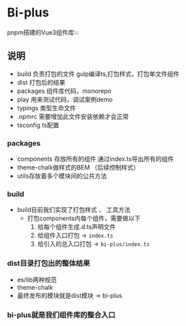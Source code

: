 # Bi-plus
pnpm搭建的Vue3组件库💥

## 说明
- build 负责打包的文件 gulp编译ts,打包样式，打包单文件组件
- dist 打包后的结果
- packages 组件库代码，monorepo
- play 用来测试代码，调试案例demo
- typings 类型生命文件
- .npmrc 需要增加此文件安装依赖才会正常
- tsconfig ts配置

### packages
- components 存放所有的组件 通过index.ts导出所有的组件
- theme-chalk做样式的BEM （后续控制样式）
- utils存放着多个模块间的公共方法

### build
- build目前我们实现了打包样式 、 工具方法
  - 打包components内每个组件，需要做以下
    1. 给每个组件生成.d.ts声明文件
    2. 给组件入口打包 -> `index.ts`
    3. 给引入的总入口打包 -> `bi-plus/index.ts`

### dist目录打包出的整体结果
- es/lib两种规范
- theme-chalk
- 最终发布的模块就是dist模块 -> bi-plus

### bi-plus就是我们组件库的整合入口

